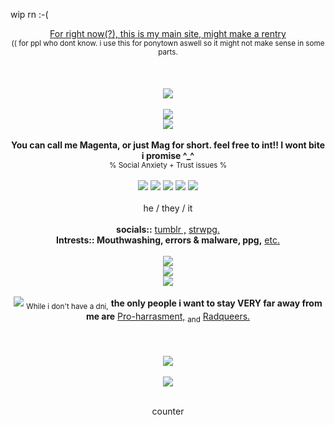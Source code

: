 wip rn :-(

<div align=center> <ins>For right now(?), this is my main site, might make a rentry</ins>
<div align=center> <sub>(( for ppl who dont know. i use this for ponytown aswell so it might not make sense in some parts.</sub>
<br></br>
<br></br>
<div align=center><img src="https://file.garden/Z27h4AbA8Ge0bepr/f350952d.gif"/>
<br></br>
<div align=center><img src="https://file.garden/Z27h4AbA8Ge0bepr/cooltext474221803203118.png"/>
<div align=center><img src="https://file.garden/Z27h4AbA8Ge0bepr/a660b338.gif"/>
<br></br>
<strong>You can call me Magenta, or just Mag for short. feel free to int!! I wont bite i promise ^_^</strong>
<div align=center> <sub> % Social Anxiety + Trust issues % </sub>
<br></br>
<div align=center><img src="https://cdn.discordapp.com/emojis/1113867881311109210.webp?size=22&quality=lossless"/>
<img src="https://cdn.discordapp.com/emojis/1113884930527727698.webp?size=22&quality=lossless"/>
<img src="https://cdn.discordapp.com/emojis/1115013252582211584.webp?size=22&quality=lossless"/>
<img src="https://file.garden/Z27h4AbA8Ge0bepr/errorlexic.png"/>
<img src="https://file.garden/Z27h4AbA8Ge0bepr/missingtexturegender.png"/>
<br></br>
<div align=center> he / they / it
<br></br>
<div align=center> <strong>socials::</strong>
<a href="https://missingt3xture.tumblr.com/" rel="nofollow">tumblr ,</a>
<a href="https://missingt3xture.straw.page/" rel="nofollow">strwpg.</a>
<div align=center> <strong>Intrests:: Mouthwashing, errors & malware, ppg,</strong>
<a href="https://missingt3xture.straw.page/interests" rel="nofollow">etc.</a>
<br></br>
<div align=center><img src="https://file.garden/Z27h4AbA8Ge0bepr/cooltext474222348034644.png"/>
<div align=center><img src="https://file.garden/Z27h4AbA8Ge0bepr/ezgif-4-f94a14f7af.gif"/>
<div align=center><img src="https://file.garden/Z27h4AbA8Ge0bepr/cooltext474222446781413.png"/>
<br></br>
<div align=center><img src="https://file.garden/Z27h4AbA8Ge0bepr/silly.PNG"/>
<sub>While i don't have a dni,</sub> <strong>the only people i want to stay VERY far away from me are</strong> <ins>Pro-harrasment,</ins> <sub>and</sub> <ins>Radqueers.</ins>
<br></br>
<br></br>
<div align=center><img src="https://file.garden/Z27h4AbA8Ge0bepr/a660b338.gif"/>
<br></br>
<div align=center><img src="https://file.garden/Z27h4AbA8Ge0bepr/404.gif"/>
<br></br>

counter
